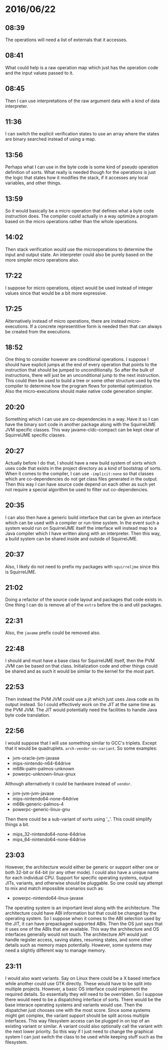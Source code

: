 # 2016/06/22

## 08:39

The operations will need a list of externals that it accesses.

## 08:41

What could help is a raw operation map which just has the operation code and
the input values passed to it.

## 08:45

Then I can use interpretations of the raw argument data with a kind of data
interpreter.

## 11:36

I can switch the explicit verification states to use an array where the states
are binary searched instead of using a map.

## 13:56

Perhaps what I can use in the byte code is some kind of pseudo operation
definition of sorts. What really is needed though for the operations is just
the logic that states how it modifies the stack, if it accesses any local
variables, and other things.

## 13:59

So it would basically be a micro operation that defines what a byte code
instruction does. The compiler could actually in a way optimize a program
based on the micro operations rather than the whole operations.

## 14:02

Then stack verification would use the microoperations to determine the input
and output state. An interpreter could also be purely based on the more simpler
micro operations also.

## 17:22

I suppose for micro operations, object would be used instead of integer
values since that would be a bit more expressive.

## 17:25

Alternatively instead of micro operations, there are instead micro-executions.
If a concrete representitive form is needed then that can always be created
from the executions.

## 18:52

One thing to consider however are conditional operations. I suppose I should
have explicit jumps at the end of every operation that points to the
instruction that should be jumped to unconditionally. So after the bulk of
instructions, there will just be an unconditional jump to the next instruction.
This could then be used to build a tree or some other structure used by the
compiler to determine how the program flows for potential optimization. Also
the micro-executions should make native code generation simpler.

## 20:20

Something which I can use are co-dependencies in a way. Have it so I can have
the binary sort code in another package along with the SquirrelJME JVM specific
classes. This way javame-cldc-compact can be kept clear of SquirrelJME specific
classes.

## 20:27

Actually before I do that, I should have a new build system of sorts which
uses code that exists in the project directory as a kind of bootstrap of sorts.
When it comes to the compiler, I can use `-implicit:none` so that classes
which are co-dependencies do not get class files generated in the output. Then
this way I can have source code depend on each other as such yet not require
a special algorithm be used to filter out co-dependencies.

## 20:35

I can also then have a generic build interface that can be given an interface
which can be used with a compiler or run-time system. In the event such a
system would run on SquirrelJME itself the interface will instead map to a Java
compiler which I have written along with an interpreter. Then this way, a build
system can be shared inside and outside of SquirrelJME.

## 20:37

Also, I likely do not need to prefix my packages with `squirreljme` since this
is SquirrelJME.

## 21:02

Doing a refactor of the source code layout and packages that code exists in.
One thing I can do is remove all of the `extra` before the io and util
packages.

## 22:31

Also, the `javame` prefix could be removed also.

## 22:48

I should and must have a base class for SquirrelJME itself, then the PVM JVM
can be based on that class. Initialization code and other things could be
shared and as such it would be similar to the kernel for the most part.

## 22:53

Then instead the PVM JVM could use a jit which just uses Java code as its
output instead. So I could effectively work on the JIT at the same time as the
PVM JVM. The JIT would potentially need the facilities to handle Java byte
code translation.

## 22:56

I would suppose that I will use something similar to GCC's triplets. Except
that it would be quadruplets. `arch-vendor-os-variant`. So some examples:

 * jvm-oracle-jvm-javase
 * mips-nintendo-n64-64drive
 * m68k-palm-palmos-unknown
 * powerpc-unknown-linux-gnux

Although alternatively it could be hardware instead of `vendor`.

 * jvm-jvm-jvm-javase
 * mips-nintendo64-none-64drive
 * m68k-generic-palmos-4
 * powerpc-generic-linux-gnu

Then there could be a sub-variant of sorts using '_'. This could simplify
things a bit.

 * mips_32-nintendo64-none-64drive
 * mips_64-nintendo64-none-64drive

## 23:03

However, the architecture would either be generic or support either one or
both 32-bit or 64-bit (or any other mode). I could also have a unique name for
each individual CPU. Support for specific operating systems, output JITs,
variants, and otherwise should be pluggable. So one could say attempt to
mix and match impossible scenarios such as:

 * powerpc-nintendo64-linux-javase
 
The operating system is an important level along with the architecture. The
architecture could have ABI information but that could be changed by the
operating system. So I suppose when it comes to the ABI selection used by the
JIT, it can have prepackaged supported ABIs. Then the OS just says that it
uses one of the ABIs that are available. This way the architecture and OS
interfaces generally would not touch. The architecture API would just handle
register access, saving states, resuming states, and some other details such
as memory maps potentially. However, some systems may need a slightly different
way to manage memory.

## 23:11

I would also want variants. Say on Linux there could be a X based interface
while another could use GTK directly. These would have to be split into
multiple projects. However, a basic OS interface could implement the required
details. So essentially they will need to be overridden. So I suppose there
would need to be a dispatching interface of sorts. There would be the base
interace operating systems and variants would use. Then the dispatcher just
chooses one with the most score. Since some systems might get complex, the
variant support should be split across multiple interfaces. This way filesystem
access can be plugged in on top of an existing variant or similar. A variant
could also optionally call the variant with the next lower priority. So this
way if I just need to change the graphical system I can just switch the
class to be used while keeping stuff such as the filesystem.


